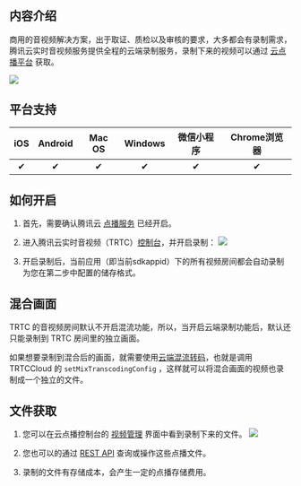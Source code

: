 ## 内容介绍

商用的音视频解决方案，出于取证、质检以及审核的要求，大多都会有录制需求，腾讯云实时音视频服务提供全程的云端录制服务，录制下来的视频可以通过 [云点播平台](https://cloud.tencent.com/product/vod) 获取。

![](https://main.qcloudimg.com/raw/9768ef2cb4f6df10be8c654c0a9c8f4d.gif)

## 平台支持

| iOS | Android | Mac OS | Windows | 微信小程序 | Chrome浏览器|
|:-------:|:-------:|:-------:|:-------:|:-------:|:-------:|
|     ✔  |    ✔    |    ✔   |    ✔    |    ✔    |   ✔    |

## 如何开启

1. 首先，需要确认腾讯云 [点播服务](https://console.cloud.tencent.com/video) 已经开启。

2. 进入腾讯云实时音视频（TRTC）[控制台](https://console.cloud.tencent.com/rav)，并开启录制：
![](https://main.qcloudimg.com/raw/285fefc6a19aabe78536a5af41ce8c39.png)

3. 开启录制后，当前应用（即当前sdkappid）下的所有视频房间都会自动录制为您在第二步中配置的储存格式。

## 混合画面

TRTC 的音视频房间默认不开启混流功能，所以，当开启云端录制功能后，默认还只能录制到 TRTC 房间里的独立画面。

如果想要录制到混合后的画面，就需要使用[云端混流转码](https://cloud.tencent.com/document/product/647/16827)，也就是调用 TRTCCloud 的 `setMixTranscodingConfig` ，这样就可以将混合画面的视频也录制成一个独立的文件。

## 文件获取
1. 您可以在云点播控制台的 [视频管理](https://console.cloud.tencent.com/video/videomanage) 界面中看到录制下来的文件。
![](https://main.qcloudimg.com/raw/e4defb75f11f2cc13629fa25ef92bcba.jpg)

2. 您也可以的通过 [REST API](https://cloud.tencent.com/document/product/266/7788) 查询或操作这些点播文件。

3. 录制的文件有存储成本，会产生一定的点播存储费用。



